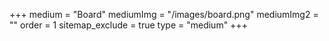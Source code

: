 +++
medium = "Board"
mediumImg = "/images/board.png"
mediumImg2 = ""
order = 1
sitemap_exclude = true
type = "medium"
+++
